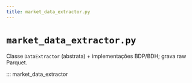 ```yaml
---
title: market_data_extractor.py
---
```


# `market_data_extractor.py`

Classe `DataExtractor` (abstrata) + implementações BDP/BDH; grava raw Parquet.

::: market_data_extractor

